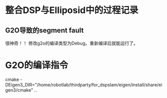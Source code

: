 


# 整合DSP与Elliposid中的过程记录
  ## G2O导致的segment fault
  很神奇！！ 修改g2o的编译类型为Debug。重新编译后就能运行了。
  ## 

# G2O的编译指令
cmake -DEigen3_DIR="/home/robotlab/thirdparty/for_dspslam/eigen/install/share/eigen3/cmake" ..
